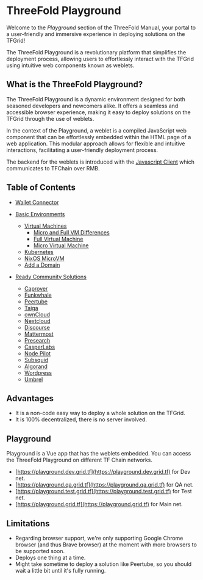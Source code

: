 <h1> ThreeFold Playground </h1>

Welcome to the *Playground* section of the ThreeFold Manual, your portal to a user-friendly and immersive experience in deploying solutions on the TFGrid! 

The ThreeFold Playground is a revolutionary platform that simplifies the deployment process, allowing users to effortlessly interact with the TFGrid using intuitive web components known as weblets. 

## What is the ThreeFold Playground?

The ThreeFold Playground is a dynamic environment designed for both seasoned developers and newcomers alike. It offers a seamless and accessible browser experience, making it easy to deploy solutions on the TFGrid through the use of weblets. 

In the context of the Playground, a weblet is a compiled JavaScript web component that can be effortlessly embedded within the HTML page of a web application. This modular approach allows for flexible and intuitive interactions, facilitating a user-friendly deployment process.

The backend for the weblets is introduced with the [Javascript Client](../javascript/grid3_javascript_readme.md) which communicates to TFChain over RMB.

<h2> Table of Contents </h2>

- [Wallet Connector](./wallet_connector.md)

- [Basic Environments](./basic_environments_readme.md)
  - [Virtual Machines](./vm_intro.md)
    - [Micro and Full VM Differences ](./vm_differences.md)
    - [Full Virtual Machine](./fullVm.md)
    - [Micro Virtual Machine](./vm.md)
  - [Kubernetes](./k8s.md)
  - [NixOS MicroVM](./nixos_micro.md)
  - [Add a Domain](./add_domain.md)

- [Ready Community Solutions](./ready_community_readme.md)
  - [Caprover](./caprover.md)
  - [Funkwhale](./funkwhale.md)
  - [Peertube](./peertube.md)
  - [Taiga](./taiga.md)
  - [ownCloud](./owncloud.md)
  - [Nextcloud](./nextcloud.md)
  - [Discourse](./discourse.md)
  - [Mattermost](./mattermost.md)
  - [Presearch](./presearch.md)
  - [CasperLabs](./casper.md)
  - [Node Pilot](./nodepilot.md)
  - [Subsquid](./subsquid.md)
  - [Algorand](./algorand.md)
  - [Wordpress](./wordpress.md)
  - [Umbrel](./umbrel.md)

## Advantages

- It is a non-code easy way to deploy a whole solution on the TFGrid.
- It is 100% decentralized, there is no server involved.

## Playground
Playground is a Vue app that has the weblets embedded. You can access the ThreeFold Playground on different TF Chain networks.
- [https://playground.dev.grid.tf](https://playground.dev.grid.tf) for Dev net.
- [https://playground.qa.grid.tf](https://playground.qa.grid.tf) for QA net.
- [https://playground.test.grid.tf](https://playground.test.grid.tf) for Test net.
- [https://playground.grid.tf](https://playground.grid.tf) for Main net.

## Limitations

- Regarding browser support, we're only supporting Google Chrome browser (and thus Brave browser) at the moment with more browsers to be supported soon.
- Deploys one thing at a time.
- Might take sometime to deploy a solution like Peertube, so you should wait a little bit until it's fully running.